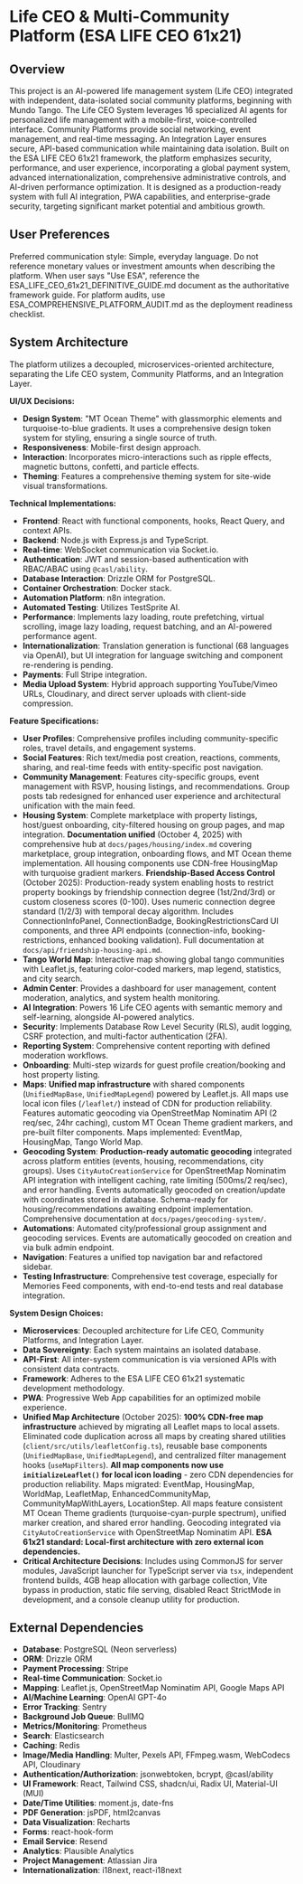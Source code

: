 # Life CEO & Multi-Community Platform (ESA LIFE CEO 61x21)

## Overview

This project is an AI-powered life management system (Life CEO) integrated with independent, data-isolated social community platforms, beginning with Mundo Tango. The Life CEO System leverages 16 specialized AI agents for personalized life management with a mobile-first, voice-controlled interface. Community Platforms provide social networking, event management, and real-time messaging. An Integration Layer ensures secure, API-based communication while maintaining data isolation. Built on the ESA LIFE CEO 61x21 framework, the platform emphasizes security, performance, and user experience, incorporating a global payment system, advanced internationalization, comprehensive administrative controls, and AI-driven performance optimization. It is designed as a production-ready system with full AI integration, PWA capabilities, and enterprise-grade security, targeting significant market potential and ambitious growth.

## User Preferences

Preferred communication style: Simple, everyday language.
Do not reference monetary values or investment amounts when describing the platform.
When user says "Use ESA", reference the ESA_LIFE_CEO_61x21_DEFINITIVE_GUIDE.md document as the authoritative framework guide.
For platform audits, use ESA_COMPREHENSIVE_PLATFORM_AUDIT.md as the deployment readiness checklist.

## System Architecture

The platform utilizes a decoupled, microservices-oriented architecture, separating the Life CEO system, Community Platforms, and an Integration Layer.

**UI/UX Decisions:**
- **Design System**: "MT Ocean Theme" with glassmorphic elements and turquoise-to-blue gradients. It uses a comprehensive design token system for styling, ensuring a single source of truth.
- **Responsiveness**: Mobile-first design approach.
- **Interaction**: Incorporates micro-interactions such as ripple effects, magnetic buttons, confetti, and particle effects.
- **Theming**: Features a comprehensive theming system for site-wide visual transformations.

**Technical Implementations:**
- **Frontend**: React with functional components, hooks, React Query, and context APIs.
- **Backend**: Node.js with Express.js and TypeScript.
- **Real-time**: WebSocket communication via Socket.io.
- **Authentication**: JWT and session-based authentication with RBAC/ABAC using `@casl/ability`.
- **Database Interaction**: Drizzle ORM for PostgreSQL.
- **Container Orchestration**: Docker stack.
- **Automation Platform**: n8n integration.
- **Automated Testing**: Utilizes TestSprite AI.
- **Performance**: Implements lazy loading, route prefetching, virtual scrolling, image lazy loading, request batching, and an AI-powered performance agent.
- **Internationalization**: Translation generation is functional (68 languages via OpenAI), but UI integration for language switching and component re-rendering is pending.
- **Payments**: Full Stripe integration.
- **Media Upload System**: Hybrid approach supporting YouTube/Vimeo URLs, Cloudinary, and direct server uploads with client-side compression.

**Feature Specifications:**
- **User Profiles**: Comprehensive profiles including community-specific roles, travel details, and engagement systems.
- **Social Features**: Rich text/media post creation, reactions, comments, sharing, and real-time feeds with entity-specific post navigation.
- **Community Management**: Features city-specific groups, event management with RSVP, housing listings, and recommendations. Group posts tab redesigned for enhanced user experience and architectural unification with the main feed.
- **Housing System**: Complete marketplace with property listings, host/guest onboarding, city-filtered housing on group pages, and map integration. **Documentation unified** (October 4, 2025) with comprehensive hub at `docs/pages/housing/index.md` covering marketplace, group integration, onboarding flows, and MT Ocean theme implementation. All housing components use CDN-free HousingMap with turquoise gradient markers. **Friendship-Based Access Control** (October 2025): Production-ready system enabling hosts to restrict property bookings by friendship connection degree (1st/2nd/3rd) or custom closeness scores (0-100). Uses numeric connection degree standard (1/2/3) with temporal decay algorithm. Includes ConnectionInfoPanel, ConnectionBadge, BookingRestrictionsCard UI components, and three API endpoints (connection-info, booking-restrictions, enhanced booking validation). Full documentation at `docs/api/friendship-housing-api.md`.
- **Tango World Map**: Interactive map showing global tango communities with Leaflet.js, featuring color-coded markers, map legend, statistics, and city search.
- **Admin Center**: Provides a dashboard for user management, content moderation, analytics, and system health monitoring.
- **AI Integration**: Powers 16 Life CEO agents with semantic memory and self-learning, alongside AI-powered analytics.
- **Security**: Implements Database Row Level Security (RLS), audit logging, CSRF protection, and multi-factor authentication (2FA).
- **Reporting System**: Comprehensive content reporting with defined moderation workflows.
- **Onboarding**: Multi-step wizards for guest profile creation/booking and host property listing.
- **Maps**: **Unified map infrastructure** with shared components (`UnifiedMapBase`, `UnifiedMapLegend`) powered by Leaflet.js. All maps use local icon files (`/leaflet/`) instead of CDN for production reliability. Features automatic geocoding via OpenStreetMap Nominatim API (2 req/sec, 24hr caching), custom MT Ocean Theme gradient markers, and pre-built filter components. Maps implemented: EventMap, HousingMap, Tango World Map. 
- **Geocoding System**: **Production-ready automatic geocoding** integrated across platform entities (events, housing, recommendations, city groups). Uses `CityAutoCreationService` for OpenStreetMap Nominatim API integration with intelligent caching, rate limiting (500ms/2 req/sec), and error handling. Events automatically geocoded on creation/update with coordinates stored in database. Schema-ready for housing/recommendations awaiting endpoint implementation. Comprehensive documentation at `docs/pages/geocoding-system/`.
- **Automations**: Automated city/professional group assignment and geocoding services. Events are automatically geocoded on creation and via bulk admin endpoint.
- **Navigation**: Features a unified top navigation bar and refactored sidebar.
- **Testing Infrastructure**: Comprehensive test coverage, especially for Memories Feed components, with end-to-end tests and real database integration.

**System Design Choices:**
- **Microservices**: Decoupled architecture for Life CEO, Community Platforms, and Integration Layer.
- **Data Sovereignty**: Each system maintains an isolated database.
- **API-First**: All inter-system communication is via versioned APIs with consistent data contracts.
- **Framework**: Adheres to the ESA LIFE CEO 61x21 systematic development methodology.
- **PWA**: Progressive Web App capabilities for an optimized mobile experience.
- **Unified Map Architecture** (October 2025): **100% CDN-free map infrastructure** achieved by migrating all Leaflet maps to local assets. Eliminated code duplication across all maps by creating shared utilities (`client/src/utils/leafletConfig.ts`), reusable base components (`UnifiedMapBase`, `UnifiedMapLegend`), and centralized filter management hooks (`useMapFilters`). **All map components now use `initializeLeaflet()` for local icon loading** - zero CDN dependencies for production reliability. Maps migrated: EventMap, HousingMap, WorldMap, LeafletMap, EnhancedCommunityMap, CommunityMapWithLayers, LocationStep. All maps feature consistent MT Ocean Theme gradients (turquoise-cyan-purple spectrum), unified marker creation, and shared error handling. Geocoding integrated via `CityAutoCreationService` with OpenStreetMap Nominatim API. **ESA 61x21 standard: Local-first architecture with zero external icon dependencies.**
- **Critical Architecture Decisions**: Includes using CommonJS for server modules, JavaScript launcher for TypeScript server via `tsx`, independent frontend builds, 4GB heap allocation with garbage collection, Vite bypass in production, static file serving, disabled React StrictMode in development, and a console cleanup utility for production.

## External Dependencies

- **Database**: PostgreSQL (Neon serverless)
- **ORM**: Drizzle ORM
- **Payment Processing**: Stripe
- **Real-time Communication**: Socket.io
- **Mapping**: Leaflet.js, OpenStreetMap Nominatim API, Google Maps API
- **AI/Machine Learning**: OpenAI GPT-4o
- **Error Tracking**: Sentry
- **Background Job Queue**: BullMQ
- **Metrics/Monitoring**: Prometheus
- **Search**: Elasticsearch
- **Caching**: Redis
- **Image/Media Handling**: Multer, Pexels API, FFmpeg.wasm, WebCodecs API, Cloudinary
- **Authentication/Authorization**: jsonwebtoken, bcrypt, @casl/ability
- **UI Framework**: React, Tailwind CSS, shadcn/ui, Radix UI, Material-UI (MUI)
- **Date/Time Utilities**: moment.js, date-fns
- **PDF Generation**: jsPDF, html2canvas
- **Data Visualization**: Recharts
- **Forms**: react-hook-form
- **Email Service**: Resend
- **Analytics**: Plausible Analytics
- **Project Management**: Atlassian Jira
- **Internationalization**: i18next, react-i18next